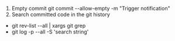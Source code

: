 1. Empty commit
git commit --allow-empty -m "Trigger notification"
2. Search <partten> committed code in the git history
- git rev-list --all | xargs git grep <expression>
- git log -p --all -S 'search string'
